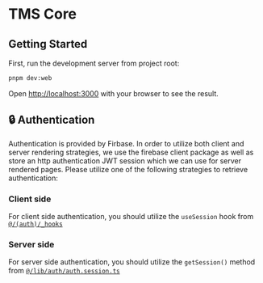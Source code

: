 # TMS Core

## Getting Started

First, run the development server from project root:

```bash
pnpm dev:web
```

Open [http://localhost:3000](http://localhost:3000) with your browser to see the result.

## 🔒 Authentication

Authentication is provided by Firbase. In order to utilize both client and server rendering strategies, we use the firebase client package as well as store an http authentication JWT session which we can use for server rendered pages. Please utilize one of the following strategies to retrieve authentication:

### Client side

For client side authentication, you should utilize the `useSession` hook from [`@/(auth)/_hooks`](<./src/app/(auth)/_hooks/use-session.tsx>)

### Server side

For server side authentication, you should utilize the `getSession()` method from [`@/lib/auth/auth.session.ts`](./src/lib/auth/auth.session.ts)
